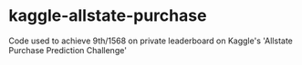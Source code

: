 kaggle-allstate-purchase
========================

Code used to achieve 9th/1568 on private leaderboard on Kaggle's 'Allstate Purchase Prediction Challenge'
